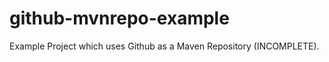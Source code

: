 github-mvnrepo-example
======================

Example Project which uses Github as a Maven Repository (INCOMPLETE).
